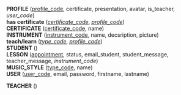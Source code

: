 **PROFILE** (<ins>profile_code</ins>, certificate, presentation, avatar, is_teacher, _user_code_)  
**has certificate** (<ins>_certificate_code_</ins>, <ins>_profile_code_</ins>)  
**CERTIFICATE** (<ins>certificate_code</ins>, name)  
**INSTRUMENT** (<ins>instrument_code</ins>, name, decsription, picture)  
**teach/learn** (<ins>_type_code_</ins>, <ins>_profile_code_</ins>)  
**STUDENT** ()  
**LESSON** (<ins>appointment</ins>, status, email_student, student_message, teacher_message, _instrument_code_)  
**MUSIC_STYLE** (<ins>type_code</ins>, name)  
**USER** (<ins>user_code</ins>, email, password, firstname, lastname)  
<!--
**is** (<ins>_user_code_</ins>)  
-->
**TEACHER** ()